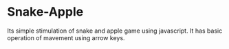# Snake-Apple
Its simple stimulation of snake and apple game using javascript.
It has basic operation of mavement using arrow keys.
